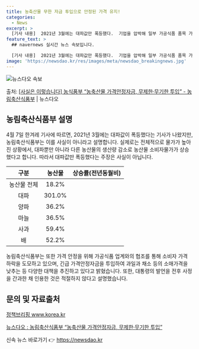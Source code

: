 ```yaml
---
title: 농축산물 무한 자금 투입으로 안정된 가격 유지!
categories:
  - News
excerpt: >
  [기사 내용]  2021년 3월에는 대파값만 폭등했다.  기업을 압박해 일부 가공식품 품목 가격을 내리게 하…
feature_text: >
  ## navernews 실시간 뉴스 속보입니다.

  [기사 내용]  2021년 3월에는 대파값만 폭등했다.  기업을 압박해 일부 가공식품 품목 가격을 내리게 하…
image: 'https://newsdao.kr/res/images/meta/newsdao_breakingnews.jpg'
---
```


![뉴스다오 속보](https://newsdao.kr/res/images/meta/newsdao_breakingnews.jpg)

<p>출처: <a href="https://newsdao.kr/3551" rel="dofollow">[사실은 이렇습니다] 농식품부 “농축산물 가격안정자금, 무제한·무기한 투입” - 농림축산식품부</a> | 뉴스다오</p>

<h2 data-ke-size="size26">농림축산식품부 설명</h2>

<p data-ke-size="size16">4월 7일 한겨레 기사에 따르면, 2021년 3월에는 대파값이 폭등했다는 기사가 나왔지만, 농림축산식품부는 이를 사실이 아니라고 설명합니다. 실제로는 전체적으로 물가가 높아진 상황에서, 대파뿐만 아니라 다른 농산물의 생산량 감소로 농산물 소비자물가가 상승했다고 합니다. 따라서 대파값만 폭등했다는 주장은 사실이 아닙니다.</p>

<table>
<thead>
<tr>
<th style="text-align: center;">구분</th>
<th style="text-align: center;">농산물</th>
<th style="text-align: center;">상승률(전년동월비)</th>
</tr>
</thead>
<tbody>
<tr>
<td style="text-align: center;">농산물 전체</td>
<td style="text-align: center;">18.2%</td>
</tr>
<tr>
<td style="text-align: center;">대파</td>
<td style="text-align: center;">301.0%</td>
</tr>
<tr>
<td style="text-align: center;">양파</td>
<td style="text-align: center;">36.2%</td>
</tr>
<tr>
<td style="text-align: center;">마늘</td>
<td style="text-align: center;">36.5%</td>
</tr>
<tr>
<td style="text-align: center;">사과</td>
<td style="text-align: center;">59.4%</td>
</tr>
<tr>
<td style="text-align: center;">배</td>
<td style="text-align: center;">52.2%</td>
</tr>
</tbody>
</table>

<p data-ke-size="size16">농림축산식품부는 또한 가격 안정을 위해 가공식품 업계와의 협조를 통해 소비자 가격 하락을 도모하고 있으며, 긴급 가격안정자금을 투입하여 과일과 채소 등의 소매가격을 낮추는 등 다양한 대책을 추진하고 있다고 밝혔습니다. 또한, 대통령의 발언을 전후 사정을 간과한 채 인용한 것은 적절하지 않다고 설명했습니다.</p>

<h2 data-ke-size="size26">문의 및 자료출처</h2>
<p><a href="https://www.korea.kr" target="_blank" rel="nofollow">정책브리핑 www.korea.kr</a></p>
<p><a href="https://newsdao.kr/3551" target="_blank" rel="nofollow">뉴스다오 : 농림축산식품부 “농축산물 가격안정자금, 무제한·무기한 투입”</a></p> 

신속 뉴스 바로가기 👉 <a href="https://newsdao.kr" rel="dofollow">https://newsdao.kr</a>


